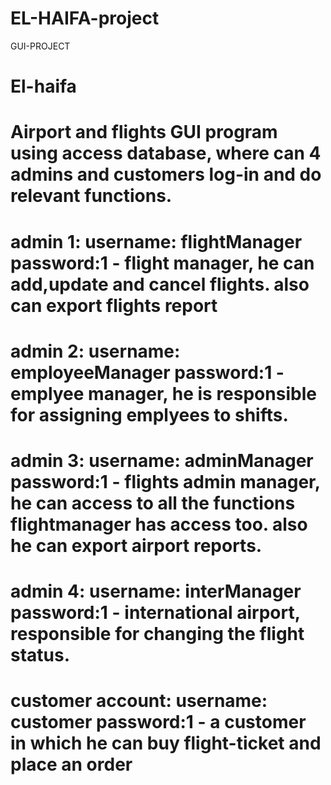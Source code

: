 # EL-HAIFA-project
GUI-PROJECT
# El-haifa
# Airport and flights GUI program using access database, where can 4 admins and customers log-in and do relevant functions.
# admin 1: username: flightManager password:1 - flight manager, he can add,update and cancel flights. also can export flights report
# admin 2: username: employeeManager password:1 - emplyee manager, he is responsible for assigning emplyees to shifts.
# admin 3: username: adminManager password:1 - flights admin manager, he can access to all the functions flightmanager has access too. also he can export airport reports.
# admin 4: username: interManager password:1 - international airport, responsible for changing the flight status.
# customer account: username: customer password:1 - a customer in which he can buy flight-ticket and place an order

